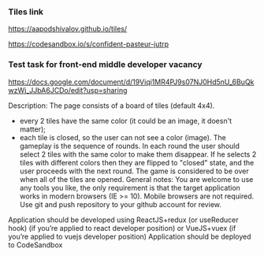 ### Tiles link
https://aapodshivalov.github.io/tiles/

https://codesandbox.io/s/confident-pasteur-jutrp


### Test task for front-end middle developer vacancy

https://docs.google.com/document/d/19Viqi1MR4PJ9s07NJ0Hd5nU_6BuQkwzWj_JJbA6JCDo/edit?usp=sharing

Description: 
The page consists of a board of tiles (default 4x4). 
- every 2 tiles have the same color (it could be an image, it doesn't matter); 
- each tile is closed, so the user can not see a color (image). 
The gameplay is the sequence of rounds. In each round the user should select 2 tiles with the same color to make them disappear. If he selects 2 tiles with different colors then they are flipped to "closed" state, and the user proceeds with the next round. The game is considered to be over when all of the tiles are opened. 
General notes: 
You are welcome to use any tools you like, the only requirement is that the target application works in modern browsers (IE >= 10). Mobile browsers are not required. Use git and push repository to your github account for review. 

Application should be developed using ReactJS+redux (or useReducer hook) (if you’re applied to react developer position) or VueJS+vuex (if you’re applied to vuejs developer position)
Application should be deployed to CodeSandbox
